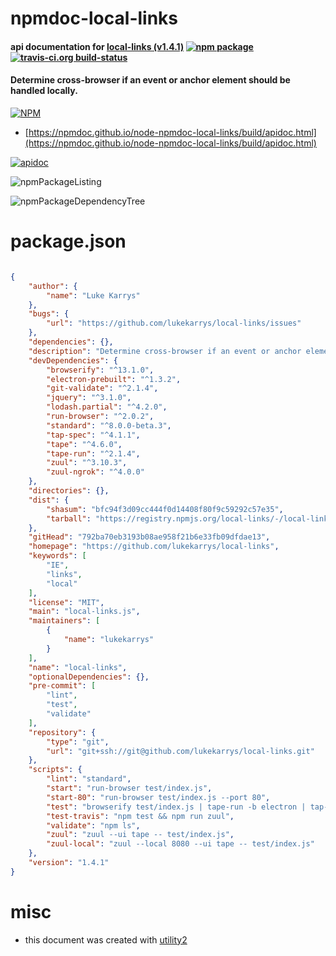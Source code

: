 # npmdoc-local-links

#### api documentation for  [local-links (v1.4.1)](https://github.com/lukekarrys/local-links)  [![npm package](https://img.shields.io/npm/v/npmdoc-local-links.svg?style=flat-square)](https://www.npmjs.org/package/npmdoc-local-links) [![travis-ci.org build-status](https://api.travis-ci.org/npmdoc/node-npmdoc-local-links.svg)](https://travis-ci.org/npmdoc/node-npmdoc-local-links)

#### Determine cross-browser if an event or anchor element should be handled locally.

[![NPM](https://nodei.co/npm/local-links.png?downloads=true&downloadRank=true&stars=true)](https://www.npmjs.com/package/local-links)

- [https://npmdoc.github.io/node-npmdoc-local-links/build/apidoc.html](https://npmdoc.github.io/node-npmdoc-local-links/build/apidoc.html)

[![apidoc](https://npmdoc.github.io/node-npmdoc-local-links/build/screenCapture.buildCi.browser.%252Ftmp%252Fbuild%252Fapidoc.html.png)](https://npmdoc.github.io/node-npmdoc-local-links/build/apidoc.html)

![npmPackageListing](https://npmdoc.github.io/node-npmdoc-local-links/build/screenCapture.npmPackageListing.svg)

![npmPackageDependencyTree](https://npmdoc.github.io/node-npmdoc-local-links/build/screenCapture.npmPackageDependencyTree.svg)



# package.json

```json

{
    "author": {
        "name": "Luke Karrys"
    },
    "bugs": {
        "url": "https://github.com/lukekarrys/local-links/issues"
    },
    "dependencies": {},
    "description": "Determine cross-browser if an event or anchor element should be handled locally.",
    "devDependencies": {
        "browserify": "^13.1.0",
        "electron-prebuilt": "^1.3.2",
        "git-validate": "^2.1.4",
        "jquery": "^3.1.0",
        "lodash.partial": "^4.2.0",
        "run-browser": "^2.0.2",
        "standard": "^8.0.0-beta.3",
        "tap-spec": "^4.1.1",
        "tape": "^4.6.0",
        "tape-run": "^2.1.4",
        "zuul": "^3.10.3",
        "zuul-ngrok": "^4.0.0"
    },
    "directories": {},
    "dist": {
        "shasum": "bfc94f3d09cc444f0d14408f80f9c59292c57e35",
        "tarball": "https://registry.npmjs.org/local-links/-/local-links-1.4.1.tgz"
    },
    "gitHead": "792ba70eb3193b08ae958f21b6e33fb09dfdae13",
    "homepage": "https://github.com/lukekarrys/local-links",
    "keywords": [
        "IE",
        "links",
        "local"
    ],
    "license": "MIT",
    "main": "local-links.js",
    "maintainers": [
        {
            "name": "lukekarrys"
        }
    ],
    "name": "local-links",
    "optionalDependencies": {},
    "pre-commit": [
        "lint",
        "test",
        "validate"
    ],
    "repository": {
        "type": "git",
        "url": "git+ssh://git@github.com/lukekarrys/local-links.git"
    },
    "scripts": {
        "lint": "standard",
        "start": "run-browser test/index.js",
        "start-80": "run-browser test/index.js --port 80",
        "test": "browserify test/index.js | tape-run -b electron | tap-spec",
        "test-travis": "npm test && npm run zuul",
        "validate": "npm ls",
        "zuul": "zuul --ui tape -- test/index.js",
        "zuul-local": "zuul --local 8080 --ui tape -- test/index.js"
    },
    "version": "1.4.1"
}
```



# misc
- this document was created with [utility2](https://github.com/kaizhu256/node-utility2)
